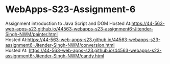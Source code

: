 
# WebApps-S23-Assignment-6
Assignment introduction to Java Script and DOM
Hosted At:https://44-563-web-apps-s23.github.io/44563-webapps-s23-assignment6-Jitender-Singh-NWM/painter.html<br>
Hosted At:https://44-563-web-apps-s23.github.io/44563-webapps-s23-assignment6-Jitender-Singh-NWM/conversion.html<br>
Hosted At: https://44-563-web-apps-s23.github.io/44563-webapps-s23-assignment6-Jitender-Singh-NWM/candy.html
